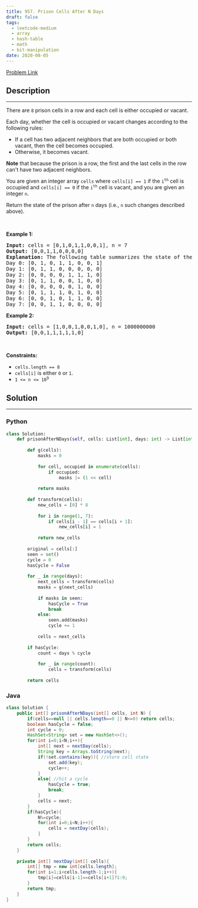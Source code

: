 ```yaml
---
title: 957. Prison Cells After N Days
draft: false
tags: 
  - leetcode-medium
  - array
  - hash-table
  - math
  - bit-manipulation
date: 2020-08-05
---
```


[Problem Link](https://leetcode.com/problems/prison-cells-after-n-days/)

## Description

---
<p>There are <code>8</code> prison cells in a row and each cell is either occupied or vacant.</p>

<p>Each day, whether the cell is occupied or vacant changes according to the following rules:</p>

<ul>
	<li>If a cell has two adjacent neighbors that are both occupied or both vacant, then the cell becomes occupied.</li>
	<li>Otherwise, it becomes vacant.</li>
</ul>

<p><strong>Note</strong> that because the prison is a row, the first and the last cells in the row can&#39;t have two adjacent neighbors.</p>

<p>You are given an integer array <code>cells</code> where <code>cells[i] == 1</code> if the <code>i<sup>th</sup></code> cell is occupied and <code>cells[i] == 0</code> if the <code>i<sup>th</sup></code> cell is vacant, and you are given an integer <code>n</code>.</p>

<p>Return the state of the prison after <code>n</code> days (i.e., <code>n</code> such changes described above).</p>

<p>&nbsp;</p>
<p><strong class="example">Example 1:</strong></p>

<pre>
<strong>Input:</strong> cells = [0,1,0,1,1,0,0,1], n = 7
<strong>Output:</strong> [0,0,1,1,0,0,0,0]
<strong>Explanation:</strong> The following table summarizes the state of the prison on each day:
Day 0: [0, 1, 0, 1, 1, 0, 0, 1]
Day 1: [0, 1, 1, 0, 0, 0, 0, 0]
Day 2: [0, 0, 0, 0, 1, 1, 1, 0]
Day 3: [0, 1, 1, 0, 0, 1, 0, 0]
Day 4: [0, 0, 0, 0, 0, 1, 0, 0]
Day 5: [0, 1, 1, 1, 0, 1, 0, 0]
Day 6: [0, 0, 1, 0, 1, 1, 0, 0]
Day 7: [0, 0, 1, 1, 0, 0, 0, 0]
</pre>

<p><strong class="example">Example 2:</strong></p>

<pre>
<strong>Input:</strong> cells = [1,0,0,1,0,0,1,0], n = 1000000000
<strong>Output:</strong> [0,0,1,1,1,1,1,0]
</pre>

<p>&nbsp;</p>
<p><strong>Constraints:</strong></p>

<ul>
	<li><code>cells.length == 8</code></li>
	<li><code>cells[i]</code>&nbsp;is either <code>0</code> or <code>1</code>.</li>
	<li><code>1 &lt;= n &lt;= 10<sup>9</sup></code></li>
</ul>


## Solution

---
### Python
``` py title='prison-cells-after-n-days'
class Solution:
    def prisonAfterNDays(self, cells: List[int], days: int) -> List[int]:
        
        def g(cells):
            masks = 0
            
            for cell, occupied in enumerate(cells):
                if occupied:
                    masks |= (1 << cell)
            
            return masks
        
        def transform(cells):
            new_cells = [0] * 8
            
            for i in range(1, 7):
                if cells[i - 1] == cells[i + 1]:
                    new_cells[i] = 1
            
            return new_cells
        
        original = cells[:]
        seen = set()
        cycle = 0
        hasCycle = False
        
        for _ in range(days):
            next_cells = transform(cells)
            masks = g(next_cells)
            
            if masks in seen:
                hasCycle = True
                break
            else:
                seen.add(masks)
                cycle += 1
            
            cells = next_cells
        
        if hasCycle:
            count = days % cycle
            
            for _ in range(count):
                cells = transform(cells)
            
        return cells
```
### Java
``` java title='prison-cells-after-n-days'
class Solution {
    public int[] prisonAfterNDays(int[] cells, int N) {
		if(cells==null || cells.length==0 || N<=0) return cells;
        boolean hasCycle = false;
        int cycle = 0;
        HashSet<String> set = new HashSet<>(); 
        for(int i=0;i<N;i++){
            int[] next = nextDay(cells);
            String key = Arrays.toString(next);
            if(!set.contains(key)){ //store cell state
                set.add(key);
                cycle++;
            }
            else{ //hit a cycle
                hasCycle = true;
                break;
            }
            cells = next;
        }
        if(hasCycle){
            N%=cycle;
            for(int i=0;i<N;i++){
                cells = nextDay(cells);
            }   
        }
        return cells;
    }
    
    private int[] nextDay(int[] cells){
        int[] tmp = new int[cells.length];
        for(int i=1;i<cells.length-1;i++){
            tmp[i]=cells[i-1]==cells[i+1]?1:0;
        }
        return tmp;
    }
}
```

